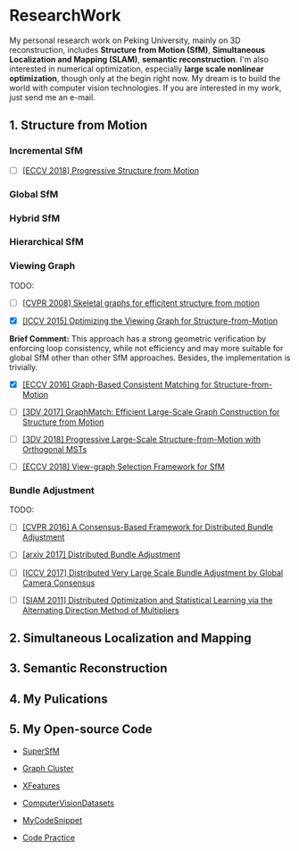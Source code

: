 # ResearchWork
My personal research work on Peking University, mainly on 3D reconstruction, includes **Structure from Motion (SfM)**, **Simultaneous Localization and Mapping (SLAM)**, **semantic reconstruction**. I'm also interested in numerical optimization, especially **large scale nonlinear optimization**, though only at the begin right now. My dream is to build the world with computer vision technologies. If you are interested in my work, just send me an e-mail. 

## 1. Structure from Motion

### Incremental SfM
- [ ] [[ECCV 2018] Progressive Structure from Motion](http://openaccess.thecvf.com/content_ECCV_2018/papers/Alex_Locher_Progressive_Structure_from_ECCV_2018_paper.pdf)

### Global SfM

### Hybrid SfM

### Hierarchical SfM

### Viewing Graph

TODO:
- [ ] [[CVPR 2008] Skeletal graphs for efficitent structure from motion](http://www.cs.cornell.edu/~snavely/projects/skeletalset/SkeletalSets_cvpr08.pdf)

- [x] [[ICCV 2015] Optimizing the Viewing Graph for Structure-from-Motion](http://cs.ucsb.edu/~holl/pubs/Sweeney-2015-ICCV.pdf) 

**Brief Comment:** This approach has a strong geometric verification by enforcing loop consistency, while not efficiency and may more suitable for global SfM other than other SfM approaches. Besides, the implementation is trivially.

- [x] [[ECCV 2016] Graph-Based Consistent Matching for Structure-from-Motion](https://home.cse.ust.hk/~tshenaa/files/pub/eccv2016_graph_match.pdf)

- [ ] [[3DV  2017] GraphMatch: Efficient Large-Scale Graph Construction for Structure from Motion](http://vfragoso.com/pdfs/graphmatch.pdf)

- [ ] [[3DV 2018] Progressive Large-Scale Structure-from-Motion with Orthogonal MSTs]()

- [ ] [[ECCV 2018] View-graph Selection Framework for SfM](http://openaccess.thecvf.com/content_ECCV_2018/papers/Rajvi_Shah_View-graph_Selection_Framework_ECCV_2018_paper.pdf)


### Bundle Adjustment

TODO:
- [ ] [[CVPR 2016] A Consensus-Based Framework for Distributed Bundle Adjustment]()

- [ ] [[arxiv 2017] Distributed Bundle Adjustment]()

- [ ] [[ICCV 2017] Distributed Very Large Scale Bundle Adjustment by Global Camera Consensus]()

- [ ] [[SIAM 2011] Distributed Optimization and Statistical Learning via the Alternating Direction Method of Multipliers]()


## 2. Simultaneous Localization and Mapping


## 3. Semantic Reconstruction


## 4. My Pulications


## 5. My Open-source Code
- [SuperSfM](https://github.com/AIBluefisher/SuperSfM)

- [Graph Cluster](https://github.com/AIBluefisher/GraphCluster)

- [XFeatures](https://github.com/AIBluefisher/XFeatures)

- [ComputerVisionDatasets](https://github.com/AIBluefisher/ComputerVisionDatasets)

- [MyCodeSnippet](https://github.com/AIBluefisher/MyCodeSnippet)

- [Code Practice](https://github.com/AIBluefisher/CodePractice)
